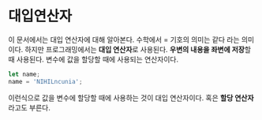 # 대입연산자
이 문서에서는 대입 연산자에 대해 알아본다. 수학에서 = 기호의 의미는 같다 라는 의미이다. 하지만 프로그래밍에서는 **대입 연산자**로 사용된다. **우변의 내용을 좌변에 저장**할 때 사용된다. 변수에 값을 할당할 때에 사용되는 연산자이다.

```js
let name;
name = 'NIHILncunia';
```

이런식으로 값을 변수에 할당할 때에 사용하는 것이 대입 연산자이다. 혹은 **할당 연산자**라고도 부른다.